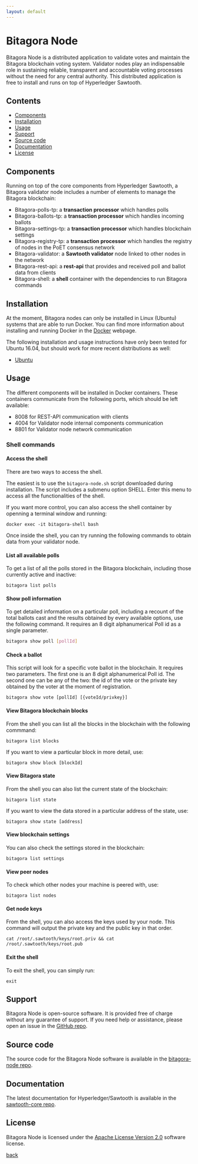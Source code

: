 ```yaml
---
layout: default
---
```

# Bitagora Node

Bitagora Node is a distributed application to validate votes and maintain the Bitagora
blockchain voting system. Validator nodes play an indispensable role in sustaining reliable,
transparent and accountable voting processes without the need for any central
authority. This distributed application is free to install and runs on top of Hyperledger
Sawtooth.

## Contents

- [Components](#components)
- [Installation](#installation)
- [Usage](#usage)
- [Support](#support)
- [Source code](#source-code)
- [Documentation](#documentation)
- [License](#license)

## Components

Running on top of the core components from Hyperledger Sawtooth, a Bitagora validator node
includes a number of elements to manage the Bitagora blockchain:

- Bitagora-polls-tp: a **transaction processor** which handles polls
- Bitagora-ballots-tp:  a **transaction processor** which handles incoming ballots
- Bitagora-settings-tp: a **transaction processor** which handles blockchain settings
- Bitagora-registry-tp: a **transaction processor** which handles the registry of nodes in the PoET consensus network
- Bitagora-validator: a **Sawtooth validator** node linked to other nodes in the network
- Bitagora-rest-api: a **rest-api** that provides and received poll and ballot data from clients
- Bitagora-shell: a **shell** container with the dependencies to run Bitagora commands

## Installation

At the moment, Bitagora nodes can only be installed in Linux (Ubuntu) systems that are able to run Docker. 
You can find more information about installing and running Docker in the [Docker](https://www.docker.com/what-docker) webpage.

The following installation and usage instructions have only been tested for Ubuntu 16.04, but should work
for more recent distributions as well:

- [Ubuntu](./ubuntu.md)

## Usage

The different components will be installed in Docker containers. These containers 
communicate from the following ports, which should be left available:

- 8008 for REST-API communication with clients
- 4004 for Validator node internal components communication
- 8801 for Validator node network communication

### Shell commands

#### Access the shell

There are two ways to access the shell. 

The easiest is to use the `bitagora-node.sh` script downloaded during installation. The script includes a submenu
option SHELL. Enter this menu to access all the functionalities of the shell.

If you want more control, you can also access the shell container by openning a terminal window and running:

```
docker exec -it bitagora-shell bash
```

Once inside the shell, you can try running the following commands to obtain data from your
validator node.

#### List all available polls

To get a list of all the polls stored in the Bitagora blockchain, including those currently active and inactive:

```
bitagora list polls
```

#### Show poll information

To get detailed information on a particular poll, including a recount of the total ballots cast and the results obtained by every available options, use the following command. It requires an 8 digit alphanumerical Poll id as a single parameter.

```bash
bitagora show poll [pollId]
```

#### Check a ballot

This script will look for a specific vote ballot in the blockchain. It requires two parameters.
The first one is an 8 digit alphanumerical Poll id. The second one can be any of the two: 
the id of the vote or the private key obtained by the voter at the moment of registration.

```
bitagora show vote [pollId] [{voteId/privkey}]
```

#### View Bitagora blockchain blocks

From the shell you can list all the blocks in the blockchain with the following commmand:

```
bitagora list blocks
```

If you want to view a particular block in more detail, use:

```
bitagora show block [blockId] 
```

#### View Bitagora state

From the shell you can also list the current state of the blockchain:

```
bitagora list state
```

If you want to view the data stored in a particular address of the state, use:

```
bitagora show state [address]
```

#### View blockchain settings

You can also check the settings stored in the blockchain:

```
bitagora list settings
```

#### View peer nodes

To check which other nodes your machine is peered with, use:

```
bitagora list nodes
```
#### Get node keys

From the shell, you can also access the keys used by your node. This command will output
the private key and the public key in that order.

```
cat /root/.sawtooth/keys/root.priv && cat /root/.sawtooth/keys/root.pub
```

#### Exit the shell

To exit the shell, you can simply run:

```
exit
```

## Support

Bitagora Node is open-source software. It is provided free of charge without
any guarantee of support. If you need help or assistance, please open an issue
in the [GitHub repo](https://github.com/Bitagora/bitagora-node/issues).

## Source code

The source code for the Bitagora Node software is available in the
[bitagora-node repo](https://github.com/bitagora/bitagora-node).

## Documentation

The latest documentation for Hyperledger/Sawtooth is available in the
[sawtooth-core repo](https://github.com/hyperledger/sawtooth-core).

## License

Bitagora Node is licensed under the [Apache License Version 2.0](http://www.apache.org/licenses/LICENSE-2.0)
software license.

[back](../../.)
